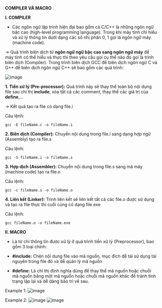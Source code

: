 **COMPILER VÀ MACRO**

**I. COMPILER**

- Các ngôn ngữ lập trình hiện đại bao gồm cả C/C++ là những ngôn ngữ bậc cao (high-level programming language). Trong khi máy tính chỉ hiểu và xử lý thông tin dưới dạng các số nhị phân 0, 1 gọi là ngôn ngữ máy (machine code).

-> Quá trình biên dịch từ **ngôn ngữ ngữ bậc cao sang ngôn ngữ máy** để máy tính có thể hiểu và thực thi theo yêu cầu gọi cụ thể nào đó gọi là trình biên dịch (Compiler). Trong trình biên dịch GCC để biên dịch ngôn ngữ C và G++ để biên dịch ngôn ngữ C++ sẽ bao gồm các quá trình:

![image](https://github.com/user-attachments/assets/1d0649c6-c5e7-469f-abf3-422da5c75dde)


**1. Tiền xử lý (Pre-processor):** Quá trình này sẽ thay thế toàn bộ nội dụng file sau chỉ thị **include**, xóa tất cả các comment, thay thế các giá trị của **define**,...

-> Kết quả tạo ra file có dạng file.i

Câu lệnh:

`gcc -E fileName.c -o fileName.i`

**2. Biên dịch (Compiler):** Chuyển nội dung trong file.i sang dạng hợp ngữ (Assembly) tạo ra file.s

Câu lệnh:

`gcc -S fileName.i -o fileName.s`

**3. Hợp dịch (Assembler):** Chuyển nội dung trong file.s sang mã máy (machine code) tạo ra file.o

Câu lệnh:

`gcc -c fileName.s -o fileName.o`

**4. Liên kết (Linker):** Trình liên kết sẽ liên kết tất cả các file.o được sử dụng và tạo ra file thực thi cuối cùng có dạng file.exe

Câu lệnh:

`gcc fileName.o -o fileName.exe`

**II. MACRO**

- Là từ chỉ thông tin được xử lý ở quá trình tiền xử lý (Preprocessor), bao gồm 3 loại chính:

- **#include:** Chèn nội dung file vào mã nguồn, mục đích để tái sử dụng tài nguyên trong file đó và dễ quản lý mã nguồn

- **#define:** Là chỉ thị định nghĩa dùng để thay thế mã nguồn hoặc chuỗi mã nguồn bằng một mã nguồn hoặc chuỗi mã nguồn khác để tránh tình trạng lặp lại và dễ dàng bảo trì về sau.

Example 1: ![image](https://github.com/user-attachments/assets/62d34ca6-5b24-41f2-94d9-0304d0eacc87)

Example 2: ![image](https://github.com/user-attachments/assets/4620a861-c465-4b3a-9d4b-64083795f7a3) ![image](https://github.com/user-attachments/assets/193885f5-7227-4b5d-9734-b476c137e707)



